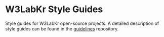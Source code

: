 # W3LabKr Style Guides

Style guides for W3LabKr open-source projects. A detailed description of style guides can be found in the [guidelines](https://github.com/w3labkr/guidelines) repository.
